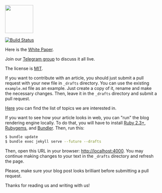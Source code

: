 <img src="http://www.zold.io/logo.svg" width="92px" height="92px"/>

[![Build Status](https://travis-ci.org/zold-io/blog.zold.io.svg?branch=master)](https://travis-ci.org/zold-io/blog.zold.io)

Here is the [White Paper](https://papers.zold.io/wp.pdf).

Join our [Telegram group](https://t.me/zold_io) to discuss it all live.

The license is [MIT](https://github.com/zold-io/zold/blob/master/LICENSE.txt).

If you want to contribute with an article, you should
just submit a pull request with your new file in `_drafts`
directory. You can use the existing `example.md` file
as an example. Just create a copy of it, rename and make
the necessary changes. Then, leave it in the `_drafts` directory
and submit a pull request.

[Here](https://blog.zold.io/wanted.html) you can find the list of topics
we are interested in.

If you want to see how your article looks in web, you can "run" the
blog rendering engine locally. To do that, you will have to install
[Ruby 2.3+](https://www.ruby-lang.org/en/documentation/installation/),
[Rubygems](https://rubygems.org/pages/download),
and
[Bundler](https://bundler.io/).
Then, run this:

```bash
$ bundle update
$ bundle exec jekyll serve --future --drafts
```

Then, open this URL in your browser: [http://localhost:4000](http://localhost:4000).
You may continue making changes to your text in the `_drafts` directory
and refresh the page.

Please, make sure your blog post looks brilliant before submitting a pull request.

Thanks for reading us and writing with us!
